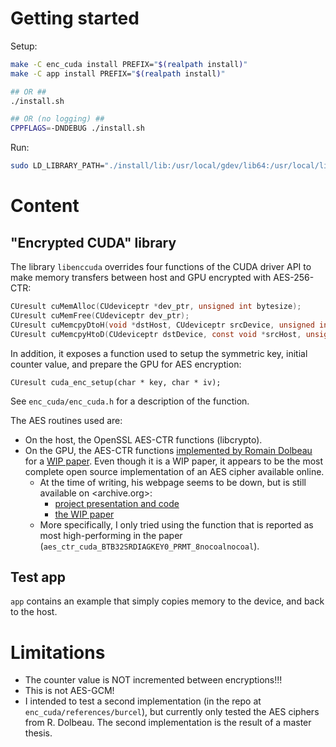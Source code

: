 # Getting started

Setup:

```bash
make -C enc_cuda install PREFIX="$(realpath install)"
make -C app install PREFIX="$(realpath install)"

## OR ##
./install.sh

## OR (no logging) ##
CPPFLAGS=-DNDEBUG ./install.sh
```

Run:

```bash
sudo LD_LIBRARY_PATH="./install/lib:/usr/local/gdev/lib64:/usr/local/lib64" ./install/bin/cuda_enc_app
```

# Content

## "Encrypted CUDA" library

The library `libenccuda` overrides four functions of the CUDA driver API to make memory transfers between host and GPU encrypted with AES-256-CTR:

```C
CUresult cuMemAlloc(CUdeviceptr *dev_ptr, unsigned int bytesize);
CUresult cuMemFree(CUdeviceptr dev_ptr);
CUresult cuMemcpyDtoH(void *dstHost, CUdeviceptr srcDevice, unsigned int ByteCount);
CUresult cuMemcpyHtoD(CUdeviceptr dstDevice, const void *srcHost, unsigned int ByteCount);
```

In addition, it exposes a function used to setup the symmetric key, initial counter value, and prepare the GPU for AES encryption:

```
CUresult cuda_enc_setup(char * key, char * iv);
```

See `enc_cuda/enc_cuda.h` for a description of the function.


The AES routines used are:

- On the host, the OpenSSL AES-CTR functions (libcrypto).
- On the GPU, the AES-CTR functions [implemented by Romain Dolbeau](http://dolbeau.name/dolbeau/crypto/crypto.html) for a [WIP paper](http://www.dolbeau.name/dolbeau/publications/aes_gcm_gpu.pdf). Even though it is a WIP paper, it appears to be the most complete open source implementation of an AES cipher available online.
    + At the time of writing, his webpage seems to be down, but is still available on <archive.org>:
        * [project presentation and code](https://web.archive.org/web/20221127200344/http://dolbeau.name/dolbeau/crypto/crypto.html)
        * [the WIP paper](https://web.archive.org/web/20210813051708/http://www.dolbeau.name/dolbeau/publications/aes_gcm_gpu.pdf)
    + More specifically, I only tried using the function that is reported as most high-performing in the paper (`aes_ctr_cuda_BTB32SRDIAGKEY0_PRMT_8nocoalnocoal`).

## Test app

`app` contains an example that simply copies memory to the device, and back to the host.



# Limitations

- The counter value is NOT incremented between encryptions!!!
- This is not AES-GCM!
- I intended to test a second implementation (in the repo at `enc_cuda/references/burcel`), but currently only tested the AES ciphers from R. Dolbeau. The second implementation is the result of a master thesis.